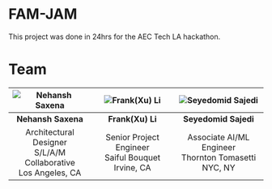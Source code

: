 # FAM-JAM
This project was done in 24hrs for the AEC Tech LA hackathon. 
# Team

| ![Nehansh Saxena](https://github.com/ssajedi/FAM-JAM/blob/main/assets/nehansh.png) | ![Frank(Xu) Li](https://github.com/ssajedi/FAM-JAM/blob/main/assets/Frank.jpg) | ![Seyedomid Sajedi](https://github.com/ssajedi/FAM-JAM/blob/main/assets/Omid.png) |
|:--:|:--:|:--:|
| **Nehansh Saxena** | **Frank(Xu) Li** | **Seyedomid Sajedi** |
| Architectural Designer<br>S/L/A/M Collaborative<br>Los Angeles, CA | Senior Project Engineer<br>Saiful Bouquet<br>Irvine, CA | Associate AI/ML Engineer<br>Thornton Tomasetti<br>NYC, NY |


